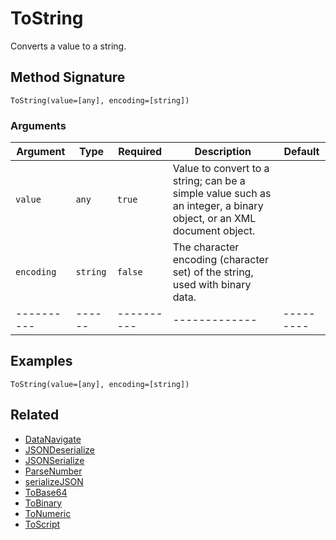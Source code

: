 # ToString

Converts a value to a string.

## Method Signature

```
ToString(value=[any], encoding=[string])
```

### Arguments

| Argument   | Type     | Required   | Description                                                                                                         | Default   |
| ---------- | -------- | ---------- | ------------------------------------------------------------------------------------------------------------------- | --------- |
| `value`    | `any`    | `true`     | Value to convert to a string; can be a simple value such as an integer, a binary object, or an XML document object. |           |
| `encoding` | `string` | `false`    | The character encoding (character set) of the string, used with binary data.                                        |           |
| ---------- | ------   | ---------- | -------------                                                                                                       | --------- |

## Examples

```
ToString(value=[any], encoding=[string])
```

## Related

* [DataNavigate](datanavigate.md)
* [JSONDeserialize](jsondeserialize.md)
* [JSONSerialize](jsonserialize.md)
* [ParseNumber](parsenumber.md)
* [serializeJSON](serializejson.md)
* [ToBase64](tobase64.md)
* [ToBinary](tobinary.md)
* [ToNumeric](tonumeric.md)
* [ToScript](toscript.md)
